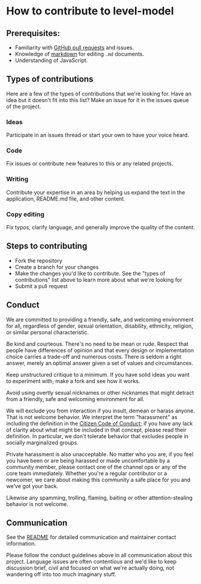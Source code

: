 # How to contribute to level-model

## Prerequisites:

- Familiarity with [GitHub pull requests](https://help.github.com/articles/using-pull-requests) and issues.
- Knowledge of [markdown](https://help.github.com/articles/markdown-basics/) for editing `.md` documents.
- Understanding of JavaScript.

## Types of contributions

Here are a few of the types of contributions that we're looking for. Have an idea but it doesn't fit into this list? Make an issue for it in the issues queue of the project.

### Ideas

Participate in an issues thread or start your own to have your voice heard.

### Code

Fix issues or contribute new features to this or any related projects.

### Writing

Contribute your expertise in an area by helping us expand the text in the application, README.md file, and other content.

### Copy editing

Fix typos, clarify language, and generally improve the quality of the content.

## Steps to contributing

- Fork the repository
- Create a branch for your changes
- Make the changes you'd like to contribute. See the "types of contributions" list above to learn more about what we're looking for
- Submit a pull request

## Conduct

We are committed to providing a friendly, safe, and welcoming environment for
all, regardless of gender, sexual orientation, disability, ethnicity, religion,
or similar personal characteristic.

Be kind and courteous. There's no need to be mean or rude.
Respect that people have differences of opinion and that every design or
implementation choice carries a trade-off and numerous costs. There is seldom
a right answer, merely an optimal answer given a set of values and
circumstances.

Keep unstructured critique to a minimum. If you have solid ideas you
want to experiment with, make a fork and see how it works.

Avoid using overtly sexual nicknames or other nicknames that
might detract from a friendly, safe and welcoming environment for all.

We will exclude you from interaction if you insult, demean or harass anyone.
That is not welcome behavior. We interpret the term "harassment" as
including the definition in the
[Citizen Code of Conduct](CONDUCT.md);
if you have any lack of clarity about what might be included in that concept,
please read their definition. In particular, we don't tolerate behavior that
excludes people in socially marginalized groups.

Private harassment is also unacceptable. No matter who you are, if you feel
you have been or are being harassed or made uncomfortable by a community
member, please contact one of the channel ops or any of the core team
immediately. Whether you're a regular contributor or a newcomer, we care about
making this community a safe place for you and we've got your back.

Likewise any spamming, trolling, flaming, baiting or other attention-stealing
behavior is not welcome.


## Communication

See the [README](README.md#contact) for detailed communication and maintainer contact information.

Please follow the conduct guidelines above in all communication about this project. Language issues
are often contentious and we'd like to keep discussion brief, civil and focused
on what we're actually doing, not wandering off into too much imaginary stuff.
